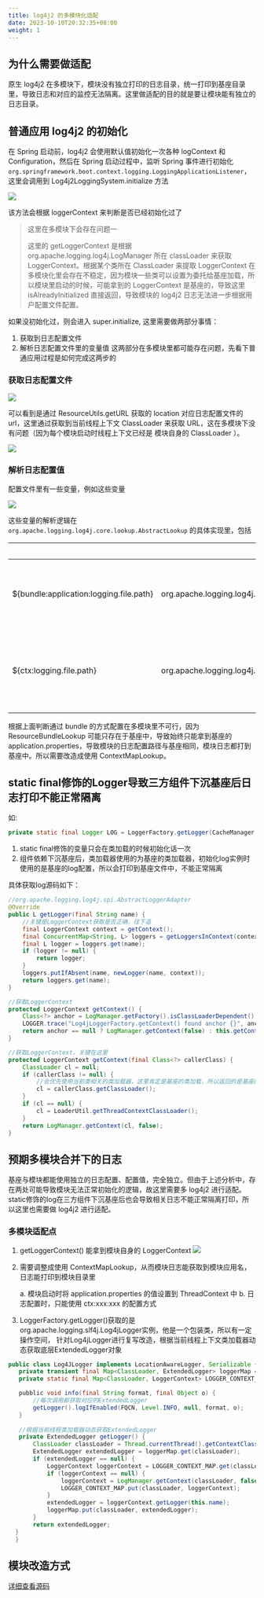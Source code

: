 ```yaml
---
title: log4j2 的多模块化适配
date: 2023-10-10T20:32:35+08:00
weight: 1
---
```


## 为什么需要做适配
原生 log4j2 在多模块下，模块没有独立打印的日志目录，统一打印到基座目录里，导致日志和对应的监控无法隔离。这里做适配的目的就是要让模块能有独立的日志目录。

## 普通应用 log4j2 的初始化
在 Spring 启动前，log4j2 会使用默认值初始化一次各种 logContext 和 Configuration，然后在 Spring 启动过程中，监听 Spring 事件进行初始化
`org.springframework.boot.context.logging.LoggingApplicationListener`，这里会调用到 Log4j2LoggingSystem.initialize 方法

![](https://intranetproxy.alipay.com/skylark/lark/0/2023/png/149473/1696930949183-9519451c-be76-4d9b-bb6b-28a1b21e7fa7.png)

该方法会根据 loggerContext 来判断是否已经初始化过了

> 这里在多模块下会存在问题一
> 
> 这里的 getLoggerContext 是根据 org.apache.logging.log4j.LogManager 所在 classLoader 来获取 LoggerContext。根据某个类所在 ClassLoader 来提取 LoggerContext 在多模块化里会存在不稳定，因为模块一些类可以设置为委托给基座加载，所以模块里启动的时候，可能拿到的 LoggerContext 是基座的，导致这里 isAlreadyInitialized 直接返回，导致模块的 log4j2 日志无法进一步根据用户配置文件配置。

如果没初始化过，则会进入 super.initialize, 这里需要做两部分事情：

1. 获取到日志配置文件
2. 解析日志配置文件里的变量值
   这两部分在多模块里都可能存在问题，先看下普通应用过程是如何完成这两步的

### 获取日志配置文件
![](https://intranetproxy.alipay.com/skylark/lark/0/2023/png/149473/1696931678652-81a19dc2-f618-48b0-add3-d098d3781966.png?x-oss-process=image%2Fresize%2Cw_1500%2Climit_0)

可以看到是通过 ResourceUtils.getURL 获取的 location 对应日志配置文件的 url，这里通过获取到当前线程上下文 ClassLoader 来获取 URL，这在多模块下没有问题（因为每个模块启动时线程上下文已经是 模块自身的 ClassLoader ）。

![](https://intranetproxy.alipay.com/skylark/lark/0/2023/png/149473/1696931908899-f1fac1bb-f365-49f9-81a2-3e2d924c2b7d.png?x-oss-process=image%2Fresize%2Cw_1500%2Climit_0)

### 解析日志配置值

配置文件里有一些变量，例如这些变量

![](https://intranetproxy.alipay.com/skylark/lark/0/2023/png/149473/1696932148670-d04bde21-e46b-476c-9cf5-53e43cc4dbe2.png)

这些变量的解析逻辑在 `org.apache.logging.log4j.core.lookup.AbstractLookup` 的具体实现里，包括


||变量写法|	代码逻辑地址|
|-|-|-|
| ${bundle:application:logging.file.path} |	org.apache.logging.log4j.core.lookup.ResourceBundleLookup |	根据 ResourceBundleLookup 所在 ClassLoader 提前到 application.properties, 读取里面的值 |
| ${ctx:logging.file.path} | org.apache.logging.log4j.core.lookup.ContextMapLookup | 根据 LoggerContext 上下文 ThreadContex 存储的值来提起，这里需要提前把 applicaiton.properties 的值设置到 ThreadContext 中 |

根据上面判断通过 bundle 的方式配置在多模块里不可行，因为 ResourceBundleLookup 可能只存在于基座中，导致始终只能拿到基座的 application.properties，导致模块的日志配置路径与基座相同，模块日志都打到基座中。所以需要改造成使用 ContextMapLookup。

## static final修饰的Logger导致三方组件下沉基座后日志打印不能正常隔离
如:
```java
private static final Logger LOG = LoggerFactory.getLogger(CacheManager.class);
```
1. static final修饰的变量只会在类加载的时候初始化话一次
2. 组件依赖下沉基座后，类加载器使用的为基座的类加载器，初始化log实例时使用的是基座的log配置，所以会打印到基座文件中，不能正常隔离

具体获取log源码如下：
```java
//org.apache.logging.log4j.spi.AbstractLoggerAdapter
@Override
public L getLogger(final String name) {
    //关键是LoggerContext获取是否正确，往下追
    final LoggerContext context = getContext();
    final ConcurrentMap<String, L> loggers = getLoggersInContext(context);
    final L logger = loggers.get(name);
    if (logger != null) {
        return logger;
    }
    loggers.putIfAbsent(name, newLogger(name, context));
    return loggers.get(name);
}

//获取LoggerContext
protected LoggerContext getContext() {
    Class<?> anchor = LogManager.getFactory().isClassLoaderDependent() ? StackLocatorUtil.getCallerClass(Log4jLoggerFactory.class, CALLER_PREDICATE) : null;
    LOGGER.trace("Log4jLoggerFactory.getContext() found anchor {}", anchor);
    return anchor == null ? LogManager.getContext(false) : this.getContext(anchor);
}

//获取LoggerContext，关键在这里
protected LoggerContext getContext(final Class<?> callerClass) {
    ClassLoader cl = null;
    if (callerClass != null) {
        //会优先使用当前类相关的类加载器，这里肯定是基座的类加载，所以返回的是基座的LoggerContext
        cl = callerClass.getClassLoader();
    }
    if (cl == null) {
        cl = LoaderUtil.getThreadContextClassLoader();
    }
    return LogManager.getContext(cl, false);
}

```

## 预期多模块合并下的日志
基座与模块都能使用独立的日志配置、配置值，完全独立。但由于上述分析中，存在两处可能导致模块无法正常初始化的逻辑，故这里需要多 log4j2 进行适配。
static修饰的log在三方组件下沉基座后也会导致相关日志不能正常隔离打印，所以这里也需要做 log4j2 进行适配。
### 多模块适配点
1. getLoggerContext() 能拿到模块自身的 LoggerContext
![](https://intranetproxy.alipay.com/skylark/lark/0/2023/png/149473/1696938182575-51ce1066-21f0-47bb-8bdb-c3c7d0814ca3.png)
2. 需要调整成使用 ContextMapLookup，从而模块日志能获取到模块应用名，日志能打印到模块目录里

   a. 模块启动时将 application.properties 的值设置到 ThreadContext 中
   b. 日志配置时，只能使用 ctx:xxx:xxx 的配置方式
3. LoggerFactory.getLogger()获取的是org.apache.logging.slf4j.Log4jLogger实例，他是一个包装类，所以有一定操作空间，
针对Log4jLogger进行复写改造，根据当前线程上下文类加载器动态获取底层ExtendedLogger对象
 ```java
public class Log4JLogger implements LocationAwareLogger, Serializable {
    private transient final Map<ClassLoader, ExtendedLogger> loggerMap = new ConcurrentHashMap<>();
    private static final Map<ClassLoader, LoggerContext> LOGGER_CONTEXT_MAP = new ConcurrentHashMap<>();

    pubblic void info(final String format, final Object o) {
        //每次调用都获取对应的ExtendedLogger
        getLogger().logIfEnabled(FQCN, Level.INFO, null, format, o);
    }
    
    //根据当前线程类加载器动态获取ExtendedLogger
    private ExtendedLogger getLogger() {
        ClassLoader classLoader = Thread.currentThread().getContextClassLoader();
        ExtendedLogger extendedLogger = loggerMap.get(classLoader);
        if (extendedLogger == null) {
            LoggerContext loggerContext = LOGGER_CONTEXT_MAP.get(classLoader);
            if (loggerContext == null) {
                loggerContext = LogManager.getContext(classLoader, false);
                LOGGER_CONTEXT_MAP.put(classLoader, loggerContext);
            }
            extendedLogger = loggerContext.getLogger(this.name);
            loggerMap.put(classLoader, extendedLogger);
        }
        return extendedLogger;
   }
   } 
```
## 模块改造方式
[详细查看源码](https://github.com/sofastack/sofa-serverless/tree/master/sofa-serverless-runtime/sofa-serverless-adapter-ext/sofa-serverless-adapter-log4j2/src/main/java/com/alipay/sofa/serverless/log4j2)

